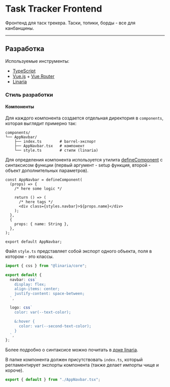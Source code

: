 # Task Tracker Frontend

Фронтенд для таск трекера. Таски, топики, борды - все для канбанщины.

---

## Разработка

Используемые инструменты:

- [TypeScript](https://github.com/microsoft/TypeScript)
- [Vue.js](https://github.com/vuejs/core) + [Vue Router](https://github.com/vuejs/router)
- [Linaria](https://github.com/callstack/linaria)

### Стиль разработки

#### Компоненты

Для каждого компонента создается отдельная директория в `components`, которая выглядит примерно так:

```
components/
└── AppNavbar/
    ├── index.ts        # barrel-экспорт
    ├── AppNavbar.tsx   # компонент
    └── style.ts        # стили (linaria)
```

Для определения компонента используется утилита [defineComponent](https://ru.vuejs.org/api/general#definecomponent)
с синтаксисом функции (первый аргумент - setup функция, второй - объект дополнительных параметров).

```tsx
const AppNavbar = defineComponent(
  (props) => {
    /* here some logic */

    return () => (
      /* here tags */
      <div class={styles.navbar}>${props.name}</div>
    );
  },
  {
    props: { name: String },
  },
);

export default AppNavbar;
```

Файл `style.ts` представляет собой экспорт одного объекта, поля в котором - это классы.

```ts
import { css } from "@linaria/core";

export default {
  navbar: css`
    display: flex;
    align-items: center;
    justify-content: space-between;
  `,

  logo: css`
    color: var(--text-color);

    &:hover {
      color: var(--second-text-color);
    }
  `,
};
```

Более подробно о синтаксисе можно почитать в
[доке linaria](https://github.com/callstack/linaria/blob/master/docs/BASICS.md).

В папке компонента должен присутствовать `index.ts`, который регламентирует экспорты компонента
(также делает импорты чище и короче).

```ts
export { default } from "./AppNavbar.tsx";
```
